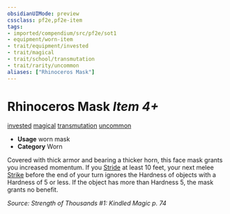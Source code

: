 ```yaml
---
obsidianUIMode: preview
cssclass: pf2e,pf2e-item
tags:
- imported/compendium/src/pf2e/sot1
- equipment/worn-item
- trait/equipment/invested
- trait/magical
- trait/school/transmutation
- trait/rarity/uncommon
aliases: ["Rhinoceros Mask"]
---
```

# Rhinoceros Mask *Item 4+*  
[invested](invested.md)  [magical](magical.md)  [transmutation](transmutation.md)  [uncommon](uncommon.md)  

- **Usage** worn mask
- **Category** Worn

Covered with thick armor and bearing a thicker horn, this face mask grants you increased momentum. If you [Stride](stride.md) at least 10 feet, your next melee [Strike](strike.md) before the end of your turn ignores the Hardness of objects with a Hardness of 5 or less. If the object has more than Hardness 5, the mask grants no benefit.

*Source: Strength of Thousands #1: Kindled Magic p. 74*